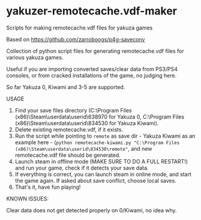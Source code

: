 # yakuzer-remotecache.vdf-maker
Scripts for making remotecache.vdf files for yakuza games


Based on https://github.com/zarroboogs/p4g-saveconv

Collection of python script files for generating remotecache.vdf files for various yakuza games.

Useful if you are importing converted saves/clear data from PS3/PS4 consoles, or from cracked installations of the game, no judging here.

So far Yakuza 0, Kiwami and 3-5 are supported.




USAGE

1. Find your save files directory (C:\Program Files (x86)\Steam\userdata\userid\638970 for Yakuza 0, C:\Program Files (x86)\Steam\userdata\userid\834530 for Yakuza Kiwami).
2. Delete existing remotecache.vdf, if it exists.
3. Run the script while pointing to ``remote`` as save dir - Yakuza Kiwami as an example here - (``python remotecache-kiwami.py "C:\Program Files (x86)\Steam\userdata\userid\834530\remote"``, and new remotecache.vdf file should be generated.
4. Launch steam in offline mode (MAKE SURE TO DO A FULL RESTART!) and run your game, check if it detects your save data.
5. If everything is correct, you can launch steam in online mode, and start the game again. If asked about save conflict, choose local saves.
6. That's it, have fun playing!

KNOWN ISSUES:

Clear data does not get detected properly on 0/Kiwami, no idea why.
